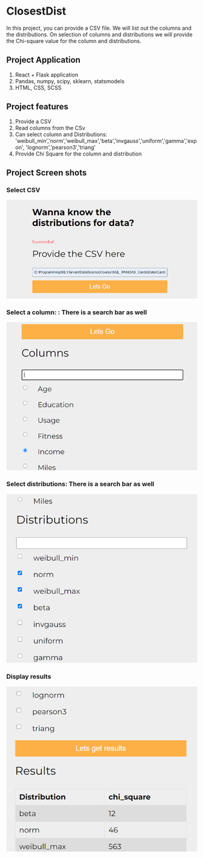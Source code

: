 # ClosestDist

In this project, you can provide a CSV file. We will list out the columns and the distributions. On selection of columns and distributions we will provide the Chi-square value for the column and distributions.

## Project Application
1. React + Flask application
2. Pandas, numpy, scipy, sklearn, statsmodels
3. HTML, CSS, SCSS

## Project features
1. Provide a CSV
2. Read columns from the CSv
3. Can select column and Distributions: 'weibull_min','norm','weibull_max','beta','invgauss','uniform','gamma','expon', 'lognorm','pearson3','triang'
4. Provide Chi Square for the column and distribution


## Project Screen shots

### Select CSV 
![alt text](https://github.com/joyabhishek/ClosestDist/blob/main/Images/Capture1.PNG "Select CSV")

### Select a column: : There is a search bar as well
![alt text](https://github.com/joyabhishek/ClosestDist/blob/main/Images/Capture2.PNG "Select a column")

### Select distributions: There is a search bar as well
![alt text](https://github.com/joyabhishek/ClosestDist/blob/main/Images/Capture3.PNG "Select Distributions")

### Display results
![alt text](https://github.com/joyabhishek/ClosestDist/blob/main/Images/Capture4.PNG "Display results")

